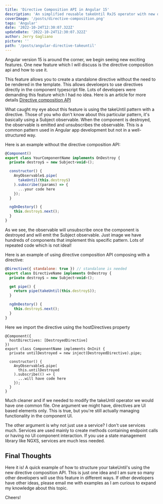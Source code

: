 ```yaml
---
title: 'Directive Composition API in Angular 15'
description: 'An simplified reusable takeUntil RxJS operator with new directive composition api'
coverImage: '/posts/directive-composition.png'
tags: 'Angular'
date: '2022-10-24T12:30:07.322Z'
updateDate: '2022-10-24T12:30:07.322Z'
author: Jerry Gagliano
picture: ''
path: '/posts/angular-directive-takeuntil'
---
```


Angular version 15 is around the corner, we begin seeing new exciting features. One new feature which I will discuss is the directive composition api and how to use it.

This feature allows you to create a standalone directive without the need to be rendered in the template. This allows develoeprs to use directives directly in the component typescript file. Lots of developers were demanding this feature which I had no idea. Here is an article for more details [Directive composition API](https://www.angularjswiki.com/angular/directive-composition-api-in-angular-15/#real-use-cases)

What caught my eye about this feature is using the takeUntil pattern with a directive. Those of you who don't know about this particular pattern, it's basically using a Subject observable. When the component is destroyed, the observable is emitted and unsubscribes the observable. This is a common pattern used in Angular app development but not in a well-structured way.

Here is an example without the directive composition API:

```js
@Component()
export class YourComponentName implements OnDestroy {
  private destroy$ = new Subject<void>();

  constructor() {
    AnyObservable$.pipe(
      takeUntil(this.destroy$)
    ).subscribe((params) => {
      ...your code here
    });
  }

  ngOnDestory() {
    this.destroy$.next();
  }
}
```


As we see, the observable will unsubscribe once the component is destroyed and will emit the Subject observable. Just image we have hundreds of components that implement this specific pattern. Lots of repeated code which is not ideal!

Here is an example of using directive composition API composing with a directive:

```js
@Directive({ standalone: true }) // standalone is needed
export class DirectiveName implements OnDestroy {
  private destroy$ = new Subject<void>();

  get pipe() {
    return pipe(takeUntil(this.destroy$));
  }

  ngOnDestory() {
    this.destroy$.next();
  }
}
```

Here we import the directive using the hostDirectives property

```
@Component({
  hostDirectives: [DestroyedDirective]
})
export class ComponentName implements OnInit {
  private untilDestroyed = new inject(DestroyedDirective).pipe;

  constructor() {
    AnyObservable$.pipe(
      this.untilDestroyed
    ).subscribe(() => {
      ...will have code here
    });
  }
}
```

Much cleaner and if we needed to modify the takeUntil operator we would have one common file. One argument we might have, directives are UI based elements only. This is true, but you're still actually managing functionality in the component UI.

The other argument is why not just use a service? I don't use services much. Services are used mainly to create methods containing endpoint calls or having no UI component interaction. If you use a state management library like NGXS, services are much less needed.

## Final Thoughts

Here it is! A quick example of how to structure your takeUntil's using the new directive composition API. This is just one idea and I am sure so many other developers will use this feature in different ways. If other developers have other ideas, please email me with examples as I am curious to expand my knowledge about this topic.

Cheers!




